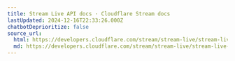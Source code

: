 ```yaml
---
title: Stream Live API docs · Cloudflare Stream docs
lastUpdated: 2024-12-16T22:33:26.000Z
chatbotDeprioritize: false
source_url:
  html: https://developers.cloudflare.com/stream/stream-live/stream-live-api/
  md: https://developers.cloudflare.com/stream/stream-live/stream-live-api/index.md
---
```


